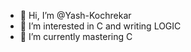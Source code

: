 - 👋 Hi, I’m @Yash-Kochrekar
- 👀 I’m interested in C and writing LOGIC
- 🌱 I’m currently mastering C

<!---
Yash-Kochrekar/Yash-Kochrekar is a ✨ special ✨ repository because its `README.md` (this file) appears on your GitHub profile.
You can click the Preview link to take a look at your changes.
--->
